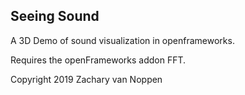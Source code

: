 ## Seeing Sound

A 3D Demo of sound visualization in openframeworks.

Requires the openFrameworks addon FFT.

Copyright 2019 Zachary van Noppen
